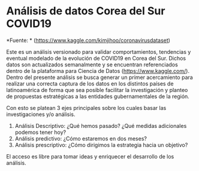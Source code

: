 # Análisis de datos Corea del Sur COVID19
*Fuente: * (https://www.kaggle.com/kimjihoo/coronavirusdataset)

Este es un análisis versionado para validar comportamientos, tendencias y eventual modelado de la evolución de COVID19 en Corea del Sur.
Dichos datos son actualizados semanalmente y se encuentran referenciados dentro de la plataforma para Ciencia de Datos (https://www.kaggle.com/).
Dentro del presente análisis se busca generar un primer acercamiento para realizar una correcta captura de los datos en los distintos países de latinoamérica de forma que sea posible facilitar la investigación y planteo de propuestas estratégicas a las entidades gubernamentales de la región.

Con esto se platean 3 ejes principales sobre los cuales basar las investigaciones y/o análisis.

1. Análisis Descriptivo: ¿Qué hemos pasado? ¿Qué medidas adicionales podemos tener hoy?
2. Análisis predictivo: ¿Cómo estaremos en dos meses?
3. Análisis prescriptivo: ¿Cómo dirigimos la estrategia hacia un objetivo?

El acceso es libre para tomar ideas y enriquecer el desarrollo de los análisis.
